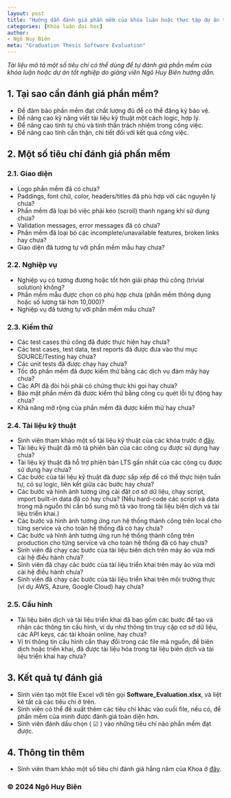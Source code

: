 ```yaml
---
layout: post
title: "Hướng dẫn đánh giá phần mềm của khóa luận hoặc thực tập dự án tốt nghiệp"
categories: [Khóa luận đại học]
author:
- Ngô Huy Biên
meta: "Graduation Thesis Software Evaluation"
---
```

_Tài liệu mô tả một số tiêu chí có thể dùng để tự đánh giá phần mềm của khóa luận hoặc dự án tốt nghiệp do giảng viên Ngô Huy Biên hướng dẫn._

## 1.	Tại sao cần đánh giá phần mềm?
* Để đảm bảo phần mềm đạt chất lượng đủ để có thể đăng ký bảo vệ.
* Để nâng cao kỹ năng viết tài liệu kỹ thuật một cách logic, hợp lý.
* Để nâng cao tính tự chủ và tinh thần trách nhiệm trong công việc.
*	Để nâng cao tính cẩn thận, chi tiết đối với kết quả công việc.

## 2.	Một số tiêu chí đánh giá phần mềm

### 2.1. Giao diện
* Logo phần mềm đã có chưa?
* Paddings, font chữ, color, headers/titles đã phù hợp với các nguyên lý chưa?
* Phần mềm đã loại bỏ việc phải kéo (scroll) thanh ngang khi sử dụng chưa?
* Validation messages, error messages đã có chưa?
* Phần mềm đã loại bỏ các incomplete/unavailable features, broken links hay chưa?
* Giao diện đã tương tự với phần mềm mẫu hay chưa?

### 2.2. Nghiệp vụ
* Nghiệp vụ có tương đương hoặc tốt hơn giải pháp thủ công (trivial solution) không?
* Phần mềm mẫu được chọn có phù hợp chưa (phần mềm thông dụng hoặc số lượng tải hơn 10,000)?
* Nghiệp vụ đã tương tự với phần mềm mẫu chưa?

### 2.3. Kiểm thử
* Các test cases thủ công đã được thực hiện hay chưa?
* Các test cases, test data, test reports đã được đưa vào thư mục SOURCE/Testing hay chưa?
* Các unit tests đã được chạy hay chưa?
* Tốc độ phần mềm đã được kiểm thử bằng các dịch vụ đám mây hay chưa?
* Các API đã đòi hỏi phải có chứng thực khi gọi hay chưa?
* Bảo mật phần mềm đã được kiểm thử bằng công cụ quét lỗi tự động hay chưa?
* Khả năng mở rộng của phần mềm đã được kiểm thử hay chưa?

### 2.4. Tài liệu kỹ thuật
* Sinh viên tham khảo một số tài liệu kỹ thuật của các khóa trước ở <a target = "_blank" href = "https://bit.ly/3IMkWa4">đây</a>.
* Tài liệu kỹ thuật đã mô tả phiên bản của các công cụ được sử dụng hay chưa?
* Tài liệu kỹ thuật đã hỗ trợ phiên bản LTS gần nhất của các công cụ được sử dụng hay chưa?
* Các bước của tài liệu kỹ thuật đã được sắp xếp để có thể thực hiện tuần tự, có sự logic, liên kết giữa các bước hay chưa?
* Các bước và hình ảnh tương ứng cài đặt cơ sở dữ liệu, chạy script, import built-in data đã có hay chưa? (Nếu hard-code các script và data trong mã nguồn thì cần bổ sung mô tả vào trong tài liệu biên dịch và tài liệu triển khai.)
* Các bước và hình ảnh tương ứng run hệ thống thành công trên local cho từng service và cho toàn hệ thống đã có hay chưa?
* Các bước và hình ảnh tương ứng run hệ thống thành công trên production cho từng service và cho toàn hệ thống đã có hay chưa?
* Sinh viên đã chạy các bước của tài liệu biên dịch trên máy ảo vừa mới cài hệ điều hành chưa?
* Sinh viên đã chạy các bước của tài liệu triển khai trên máy ảo vừa mới cài hệ điều hành chưa?
* Sinh viên đã chạy các bước của tài liệu triển khai trên môi trường thực (ví dụ AWS, Azure, Google Cloud) hay chưa?

### 2.5. Cấu hình
* Tài liệu biên dịch và tài liệu triển khai đã bao gồm các bước để tạo và nhận các thông tin cấu hình, ví dụ như thông tin truy cập cơ sở dữ liệu, các API keys, các tài khoản online, hay chưa?
* Vị trí thông tin cấu hình cần thay đổi trong các file mã nguồn, để biên dịch hoặc triển khai, đã được tài liệu hóa trong tài liệu biên dịch và tài liệu triển khai hay chưa?

## 3.	Kết quả tự đánh giá
* Sinh viên tạo một file Excel với tên gọi **Software_Evaluation.xlsx**, và liệt kê tất cả các tiêu chí ở trên.
* Sinh viên có thể đề xuất thêm các tiêu chí khác vào cuối file, nếu có, để phần mềm của mình được đánh giá toàn diện hơn.
* Sinh viên đánh dấu chọn ( ☑ ) vào những tiêu chí nào phần mềm đạt được.

## 4.	Thông tin thêm
* Sinh viên tham khảo một số tiêu chí đánh giá hằng năm của Khoa ở <a target = "_blank" href = "https://bit.ly/3JECzJ6">đây</a>.

### &copy; 2024 Ngô Huy Biên
